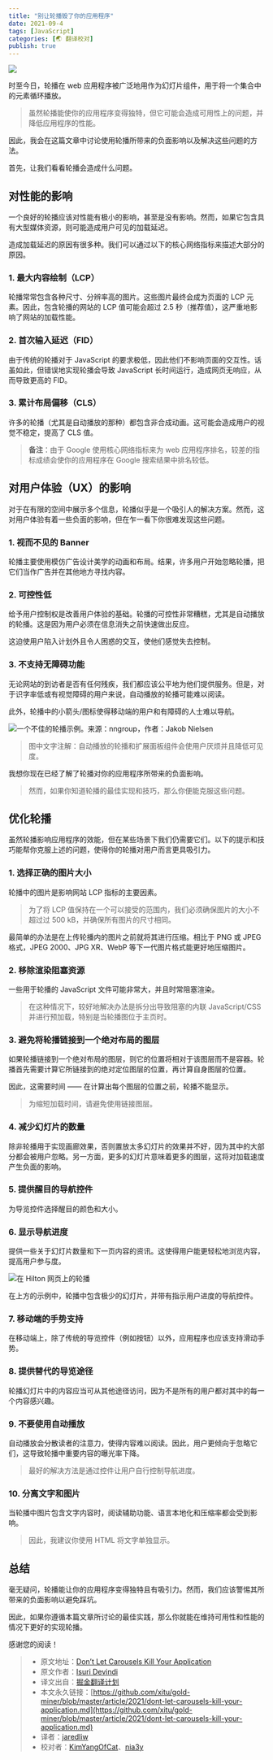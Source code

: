 ```yaml
---
title: "别让轮播毁了你的应用程序"
date: 2021-09-4
tags: [JavaScript]
categories: [🌏 翻译校对]
publish: true
---
```


![](https://cdn-images-1.medium.com/max/5760/1*hRv4pMYj7sioqL2FJ2Ww8w.jpeg)

时至今日，轮播在 web 应用程序被广泛地用作为幻灯片组件，用于将一个集合中的元素循环播放。

> 虽然轮播能使你的应用程序变得独特，但它可能会造成可用性上的问题，并降低应用程序的性能。

因此，我会在这篇文章中讨论使用轮播所带来的负面影响以及解决这些问题的方法。

首先，让我们看看轮播会造成什么问题。

## 对性能的影响

一个良好的轮播应该对性能有极小的影响，甚至是没有影响。然而，如果它包含具有大型媒体资源，则可能造成用户可见的加载延迟。

造成加载延迟的原因有很多种。我们可以通过以下的核心网络指标来描述大部分的原因。

### 1. 最大内容绘制（LCP）

轮播常常包含各种尺寸、分辨率高的图片。这些图片最终会成为页面的 LCP 元素。因此，包含轮播的网站的 LCP 值可能会超过 2.5 秒（推荐值），这严重地影响了网站的加载性能。

### 2. 首次输入延迟（FID）

由于传统的轮播对于 JavaScript 的要求极低，因此他们不影响页面的交互性。话虽如此，但错误地实现轮播会导致 JavaScript 长时间运行，造成网页无响应，从而导致更高的 FID。

### 3. 累计布局偏移（CLS）

许多的轮播（尤其是自动播放的那种）都包含非合成动画。这可能会造成用户的视觉不稳定，提高了 CLS 值。

> **备注**：由于 Google 使用核心网络指标来为 web 应用程序排名，较差的指标成绩会使你的应用程序在 Google 搜索结果中排名较低。

## 对用户体验（UX）的影响

对于在有限的空间中展示多个信息，轮播似乎是一个吸引人的解决方案。然而，这对用户体验有着一些负面的影响，但在乍一看下你很难发现这些问题。

### 1. 视而不见的 Banner

轮播主要使用模仿广告设计美学的动画和布局。结果，许多用户开始忽略轮播，把它们当作广告并在其他地方寻找内容。

### 2. 可控性低

给予用户控制权是改善用户体验的基础。轮播的可控性非常糟糕，尤其是自动播放的轮播。这是因为用户必须在信息消失之前快速做出反应。

这迫使用户陷入计划外且令人困惑的交互，使他们感觉失去控制。

### 3. 不支持无障碍功能

无论网站的到访者是否有任何残疾，我们都应该公平地为他们提供服务。但是，对于识字率低或有视觉障碍的用户来说，自动播放的轮播可能难以阅读。

此外，轮播中的小箭头/图标使得移动端的用户和有障碍的人士难以导航。

![一个不佳的轮播示例。来源：[nngroup](https://www.nngroup.com/articles/auto-forwarding/)，作者：[Jakob Nielsen](https://www.nngroup.com/articles/author/jakob-nielsen/)](https://cdn-images-1.medium.com/max/3840/1*JKO7mieZ-6I_p84CI_obCw.png)

> 图中文字注解：自动播放的轮播和扩展面板组件会使用户厌烦并且降低可见度。

我想你现在已经了解了轮播对你的应用程序所带来的负面影响。

> 然而，如果你知道轮播的最佳实现和技巧，那么你便能克服这些问题。

## 优化轮播

虽然轮播影响应用程序的效能，但在某些场景下我们仍需要它们。以下的提示和技巧能帮你克服上述的问题，使得你的轮播对用户而言更具吸引力。

### 1. 选择正确的图片大小

轮播中的图片是影响网站 LCP 指标的主要因素。

> 为了将 LCP 值保持在一个可以接受的范围内，我们必须确保图片的大小不超过过 500 kB，并确保所有图片的尺寸相同。

最简单的办法是在上传轮播内的图片之前就将其进行压缩。相比于 PNG 或 JPEG 格式，JPEG 2000、JPG XR、WebP 等下一代图片格式能更好地压缩图片。

### 2. 移除渲染阻塞资源

一些用于轮播的 JavaScript 文件可能非常大，并且时常阻塞渲染。

> 在这种情况下，较好地解决办法是拆分出导致阻塞的内联 JavaScript/CSS 并进行预加载，特别是当轮播图位于主页时。

### 3. 避免将轮播链接到一个绝对布局的图层

如果轮播链接到一个绝对布局的图层，则它的位置将相对于该图层而不是容器。轮播首先需要计算它所链接到的绝对定位图层的位置，再计算自身图层的位置。

因此，这需要时间 —— 在计算出每个图层的位置之前，轮播不能显示。

> 为缩短加载时间，请避免使用链接图层。

### 4. 减少幻灯片的数量

除非轮播用于实现画廊效果，否则置放太多幻灯片的效果并不好，因为其中的大部分都会被用户忽略。另一方面，更多的幻灯片意味着更多的图层，这将对加载速度产生负面的影响。

### 5. 提供醒目的导航控件

为导览控件选择醒目的颜色和大小。

### 6. 显示导航进度

提供一些关于幻灯片数量和下一页内容的资讯。这使得用户能更轻松地浏览内容，提高用户参与度。

![在 [Hilton](https://www.hilton.com/en/) 网页上的轮播](https://cdn-images-1.medium.com/max/3786/1*B-yLIKw-RnEbHx8P7lYUcQ.png)

在上方的示例中，轮播中包含极少的幻灯片，并带有指示用户进度的导航控件。

### 7. 移动端的手势支持

在移动端上，除了传统的导览控件（例如按钮）以外，应用程序也应该支持滑动手势。

### 8. 提供替代的导览途径

轮播幻灯片中的内容应当可从其他途径访问，因为不是所有的用户都对其中的每一个内容感兴趣。

### 9. 不要使用自动播放

自动播放会分散读者的注意力，使得内容难以阅读。因此，用户更倾向于忽略它们，这导致轮播中重要内容的曝光率下降。

> 最好的解决方法是通过控件让用户自行控制导航进度。

### 10. 分离文字和图片

当轮播中图片包含文字内容时，阅读辅助功能、语言本地化和压缩率都会受到影响。

> 因此，我建议你使用 HTML 将文字单独显示。

## 总结

毫无疑问，轮播能让你的应用程序变得独特且有吸引力。然而，我们应该警惕其所带来的负面影响以避免踩坑。

因此，如果你遵循本篇文章所讨论的最佳实践，那么你就能在维持可用性和性能的情况下更好的实现轮播。

感谢您的阅读！

> * 原文地址：[Don’t Let Carousels Kill Your Application](https://blog.bitsrc.io/dont-let-carousels-kill-your-application-ba5ce27f6d10)
> * 原文作者：[Isuri Devindi](https://medium.com/@isuridevindi)
> * 译文出自：[掘金翻译计划](https://github.com/xitu/gold-miner)
> * 本文永久链接：[https://github.com/xitu/gold-miner/blob/master/article/2021/dont-let-carousels-kill-your-application.md](https://github.com/xitu/gold-miner/blob/master/article/2021/dont-let-carousels-kill-your-application.md)
> * 译者：[jaredliw](https://github.com/jaredliw)
> * 校对者：[KimYangOfCat](https://github.com/KimYangOfCat)、[nia3y](https://github.com/nia3y)